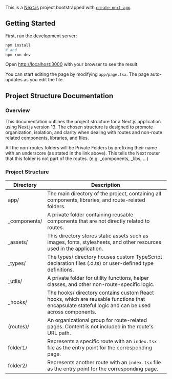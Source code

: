 This is a [Next.js](https://nextjs.org/) project bootstrapped with [`create-next-app`](https://github.com/vercel/next.js/tree/canary/packages/create-next-app).

## Getting Started

First, run the development server:

```bash
npm install
# and
npm run dev
```

Open [http://localhost:3000](http://localhost:3000) with your browser to see the result.

You can start editing the page by modifying `app/page.tsx`. The page auto-updates as you edit the file.

## Project Structure Documentation

### Overview

This documentation outlines the project structure for a Next.js application using Next.js version 13. The chosen structure is designed to promote organization, isolation, and clarity when dealing with routes and non-route related components, libraries, and files.

All the non-routes folders will be Private Folders by prefixing their name with an underscore (as stated in the link above). This tells the Next router that this folder is not part of the routes. (e.g. \_components, \_libs, ...)

### Project Structure

| Directory     | Description                                                                                                                                       |
| ------------- | ------------------------------------------------------------------------------------------------------------------------------------------------- |
| app/          | The main directory of the project, containing all components, libraries, and route-related folders.                                               |
| \_components/ | A private folder containing reusable components that are not directly related to routes.                                                          |
| \_assets/     | This directory stores static assets such as images, fonts, stylesheets, and other resources used in the application.                              |
| \_types/      | The types/ directory houses custom TypeScript declaration files (.d.ts) or user-defined type definitions.                                         |
| \_utils/      | A private folder for utility functions, helper classes, and other non-route-specific logic.                                                       |
| \_hooks/      | The hooks/ directory contains custom React hooks, which are reusable functions that encapsulate stateful logic and can be used across components. |
| (routes)/     | An organizational group for route-related pages. Content is not included in the route's URL path.                                                 |
| folder1/      | Represents a specific route with an `index.tsx` file as the entry point for the corresponding page.                                               |
| folder2/      | Represents another route with an `index.tsx` file as the entry point for the corresponding page.                                                  |
